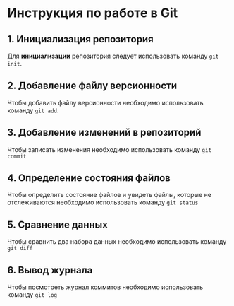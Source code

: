 # Инструкция по работе в Git
## 1. Инициализация репозитория
Для **инициализации** репозитория следует использовать команду `git init`.
## 2. Добавление файлу версионности
Чтобы добавить файлу версионности необходимо использовать команду `git add`.
## 3. Добавление изменений в репозиторий
Чтобы записать изменения необходимо использовать команду `git commit`
## 4. Определение состояния файлов
Чтобы определить состояние файлов и увидеть файлы, которые не отслеживаются необходимо использовать команду `git status`
## 5. Сравнение данных
Чтобы сравнить два набора данных необходимо использовать команду `git diff`
 ## 6. Вывод журнала
 Чтобы посмотреть журнал коммитов необходимо использовать команду `git log`